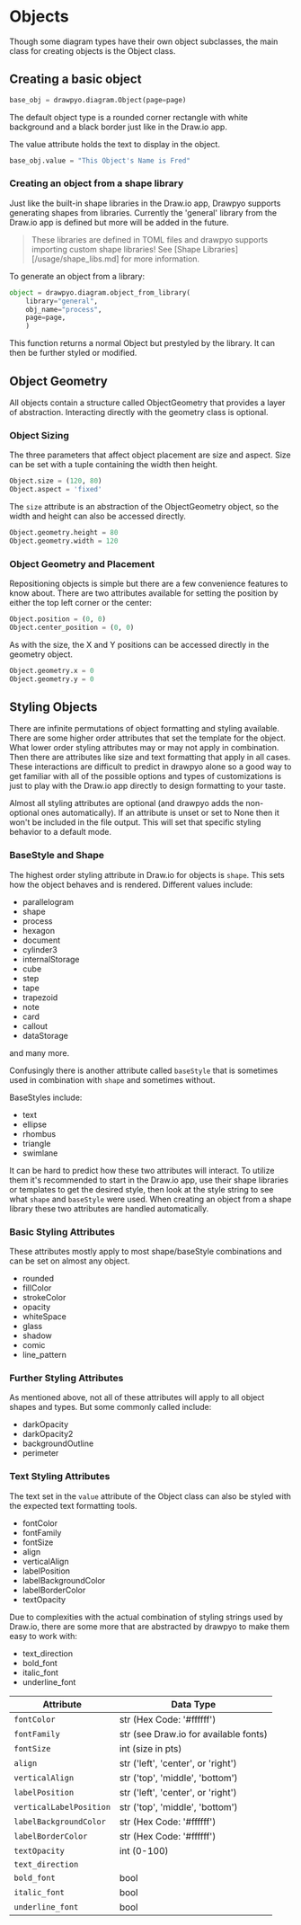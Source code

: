 # Objects

Though some diagram types have their own object subclasses, the main class for creating objects is the Object class.

## Creating a basic object

```python
base_obj = drawpyo.diagram.Object(page=page)
```

The default object type is a rounded corner rectangle with white background and a black border just like in the Draw.io app.

The value attribute holds the text to display in the object.

```python
base_obj.value = "This Object's Name is Fred"
```

### Creating an object from a shape library

Just like the built-in shape libraries in the Draw.io app, Drawpyo supports generating shapes from libraries. Currently the 'general' library from the Draw.io app is defined but more will be added in the future.

> These libraries are defined in TOML files and drawpyo supports importing custom shape libraries! See [Shape Libraries][/usage/shape_libs.md] for more information.

To generate an object from a library:

```python
object = drawpyo.diagram.object_from_library(
    library="general",
    obj_name="process",
    page=page,
    )
```

This function returns a normal Object but prestyled by the library. It can then be further styled or modified.

## Object Geometry

All objects contain a structure called ObjectGeometry that provides a layer of abstraction. Interacting directly with the geometry class is optional.

### Object Sizing

The three parameters that affect object placement are size and aspect. Size can be set with a tuple containing the width then height.

```python
Object.size = (120, 80)
Object.aspect = 'fixed'
```

The `size` attribute is an abstraction of the ObjectGeometry object, so the width and height can also be accessed directly.

```python
Object.geometry.height = 80
Object.geometry.width = 120
```

### Object Geometry and Placement

Repositioning objects is simple but there are a few convenience features to know about. There are two attributes available for setting the position by either the top left corner or the center:

```python
Object.position = (0, 0)
Object.center_position = (0, 0)
```

As with the size, the X and Y positions can be accessed directly in the geometry object.

```python
Object.geometry.x = 0
Object.geometry.y = 0
```

## Styling Objects

There are infinite permutations of object formatting and styling available. There are some higher order attributes that set the template for the object. What lower order styling attributes may or may not apply in combination. Then there are attributes like size and text formatting that apply in all cases. These interactions are difficult to predict in drawpyo alone so a good way to get familiar with all of the possible options and types of customizations is just to play with the Draw.io app directly to design formatting to your taste.

Almost all styling attributes are optional (and drawpyo adds the non-optional ones automatically). If an attribute is unset or set to None then it won't be included in the file output. This will set that specific styling behavior to a default mode.

### BaseStyle and Shape

The highest order styling attribute in Draw.io for objects is `shape`. This sets how the object behaves and is rendered. Different values include:

- parallelogram
- shape
- process
- hexagon
- document
- cylinder3
- internalStorage
- cube
- step
- tape
- trapezoid
- note
- card
- callout
- dataStorage

and many more.

Confusingly there is another attribute called `baseStyle` that is sometimes used in combination with `shape` and sometimes without.

BaseStyles include:

- text
- ellipse
- rhombus
- triangle
- swimlane

It can be hard to predict how these two attributes will interact. To utilize them it's recommended to start in the Draw.io app, use their shape libraries or templates to get the desired style, then look at the style string to see what `shape` and `baseStyle` were used. When creating an object from a shape library these two attributes are handled automatically.

### Basic Styling Attributes

These attributes mostly apply to most shape/baseStyle combinations and can be set on almost any object.

- rounded
- fillColor
- strokeColor
- opacity
- whiteSpace
- glass
- shadow
- comic
- line_pattern

### Further Styling Attributes

As mentioned above, not all of these attributes will apply to all object shapes and types. But some commonly called include:

- darkOpacity
- darkOpacity2
- backgroundOutline
- perimeter

### Text Styling Attributes

The text set in the `value` attribute of the Object class can also be styled with the expected text formatting tools.

- fontColor
- fontFamily
- fontSize
- align
- verticalAlign
- labelPosition
- labelBackgroundColor
- labelBorderColor
- textOpacity

Due to complexities with the actual combination of styling strings used by Draw.io, there are some more that are abstracted by drawpyo to make them easy to work with:

- text_direction
- bold_font
- italic_font
- underline_font

| Attribute               | Data Type                             |
| ----------------------- | ------------------------------------- |
| `fontColor`             | str (Hex Code: '#ffffff')             |
| `fontFamily`            | str (see Draw.io for available fonts) |
| `fontSize`              | int (size in pts)                     |
| `align`                 | str ('left', 'center', or 'right')    |
| `verticalAlign`         | str ('top', 'middle', 'bottom')       |
| `labelPosition`         | str ('left', 'center', or 'right')    |
| `verticalLabelPosition` | str ('top', 'middle', 'bottom')       |
| `labelBackgroundColor`  | str (Hex Code: '#ffffff')             |
| `labelBorderColor`      | str (Hex Code: '#ffffff')             |
| `textOpacity`           | int (0-100)                           |
| `text_direction`        |                                       |
| `bold_font`             | bool                                  |
| `italic_font`           | bool                                  |
| `underline_font`        | bool                                  |
